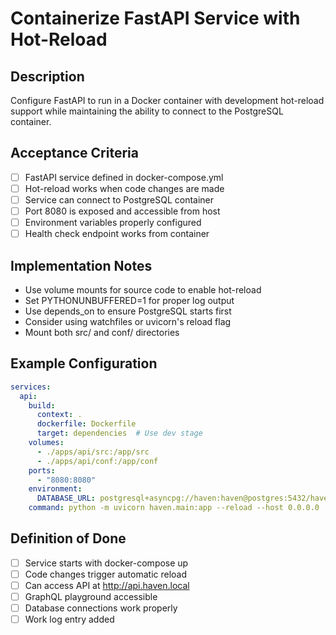 # Containerize FastAPI Service with Hot-Reload

## Description
Configure FastAPI to run in a Docker container with development hot-reload support while maintaining the ability to connect to the PostgreSQL container.

## Acceptance Criteria
- [ ] FastAPI service defined in docker-compose.yml
- [ ] Hot-reload works when code changes are made
- [ ] Service can connect to PostgreSQL container
- [ ] Port 8080 is exposed and accessible from host
- [ ] Environment variables properly configured
- [ ] Health check endpoint works from container

## Implementation Notes
- Use volume mounts for source code to enable hot-reload
- Set PYTHONUNBUFFERED=1 for proper log output
- Use depends_on to ensure PostgreSQL starts first
- Consider using watchfiles or uvicorn's reload flag
- Mount both src/ and conf/ directories

## Example Configuration
```yaml
services:
  api:
    build:
      context: .
      dockerfile: Dockerfile
      target: dependencies  # Use dev stage
    volumes:
      - ./apps/api/src:/app/src
      - ./apps/api/conf:/app/conf
    ports:
      - "8080:8080"
    environment:
      DATABASE_URL: postgresql+asyncpg://haven:haven@postgres:5432/haven
    command: python -m uvicorn haven.main:app --reload --host 0.0.0.0
```

## Definition of Done
- [ ] Service starts with docker-compose up
- [ ] Code changes trigger automatic reload
- [ ] Can access API at http://api.haven.local
- [ ] GraphQL playground accessible
- [ ] Database connections work properly
- [ ] Work log entry added